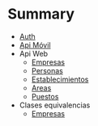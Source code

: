 # Summary

* [Auth](api.auth.md)
* [Api Móvil](api.movil.md)
* Api Web
	* [Empresas](api.empresas.md)
	* [Personas](api.personas.md)
	* [Establecimientos](api.establecimientos.md)
	* [Areas](api.areas.md)
	* [Puestos](api.puestos.md)
* Clases equivalencias
	* [Empresas](empresas/empresas.equivalencia.md)
<!-- * [Db tablas](db.table.md) -->